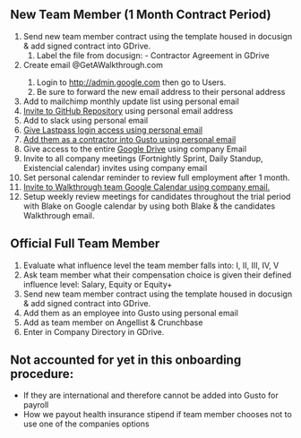 ## New Team Member (1 Month Contract Period)
1. Send new team member contract using the template housed in docusign & add signed contract into GDrive.
    1. Label the file from docusign: <full name> - Contractor Agreement in GDrive
1. Create email <Name>@GetAWalkthrough.com
    1. Login to http://admin.google.com then go to Users.
    1. Be sure to forward the new email address to their personal address
1. Add to mailchimp monthly update list using personal email
1. [Invite to GitHub Repository](https://github.com/orgs/WalkthroughVR/people) using personal email address
1. Add to slack using personal email
1. [Give Lastpass login access using personal email](https://lastpass.com/)
1. [Add them as a contractor into Gusto using personal email](http://gusto.com/)
1. Give access to the entire [Google Drive](https://drive.google.com/drive/u/0/folders/0B7J_cd4A00rtS0JMU0c4VzBVTUU) using company Email
1. Invite to all company meetings (Fortnightly Sprint, Daily Standup, Existencial calendar) invites using company email
1. Set personal calendar reminder to review full employment after 1 month.
1. [Invite to Walkthrough team Google Calendar using company email.](https://calendar.google.com/calendar/r/settings/calendar/Z2V0YXdhbGt0aHJvdWdoLmNvbV81YzJvbzRubWhkNmdlNWE5MjFianNyZHBoNEBncm91cC5jYWxlbmRhci5nb29nbGUuY29t)
1. Setup weekly review meetings for candidates throughout the trial period with Blake on Google calendar by using both Blake & the candidates Walkthrough email. 

## Official Full Team Member 
1. Evaluate what influence level the team member falls into: I, II, III, IV, V
1. Ask team member what their compensation choice is given their defined influence level: Salary, Equity or Equity+
1. Send new team member contract using the template housed in docusign & add signed contract into GDrive.
1. Add them as an employee into Gusto using personal email 
1. Add as team member on Angellist & Crunchbase
1. Enter in Company Directory in GDrive.

## Not accounted for yet in this onboarding procedure:
- If they are international and therefore cannot be added into Gusto for payroll
- How we payout health insurance stipend if team member chooses not to use one of the companies options
